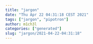 ```yaml
---
title: "jargon"
date: "Thu Apr 22 04:31:18 CEST 2021"
tags: ["jargon", "pipotron"]
author: m1ch3l
categories: ["generated"]
slug: "jargon/2021-04-22-04:31:18"
---
```



